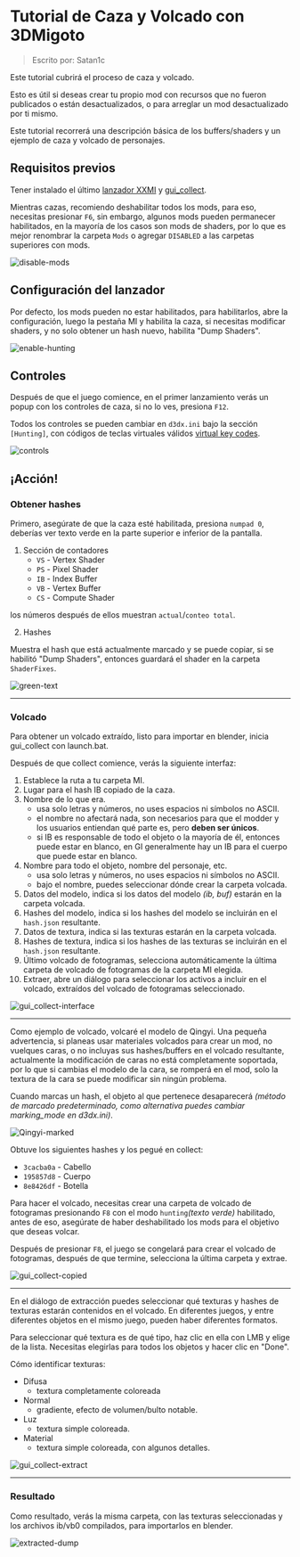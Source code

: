 # Tutorial de Caza y Volcado con 3DMigoto

> Escrito por: Satan1c

Este tutorial cubrirá el proceso de caza y volcado.

Esto es útil si deseas crear tu propio mod con recursos que no fueron publicados o están desactualizados,
o para arreglar un mod desactualizado por ti mismo.

Este tutorial recorrerá una descripción básica de los buffers/shaders y un ejemplo de caza y volcado de personajes.

## Requisitos previos

Tener instalado el último [lanzador XXMI](/es/guides/getting-started.md) y [gui_collect](https://github.com/Petrascyll/gui_collect).

Mientras cazas, recomiendo deshabilitar todos los mods, para eso, necesitas presionar `F6`, sin embargo, algunos mods pueden permanecer habilitados,
en la mayoría de los casos son mods de shaders, por lo que es mejor renombrar la carpeta `Mods` o agregar `DISABLED` a las carpetas superiores con mods.

![disable-mods](img/hunting/disable-mods.png)

## Configuración del lanzador

Por defecto, los mods pueden no estar habilitados, para habilitarlos, abre la configuración, luego la pestaña MI y habilita la caza,
si necesitas modificar shaders, y no solo obtener un hash nuevo, habilita "Dump Shaders".

![enable-hunting](img/hunting/enable-hunting.png)

## Controles

Después de que el juego comience, en el primer lanzamiento verás un popup con los controles de caza, si no lo ves, presiona `F12`.

Todos los controles se pueden cambiar en `d3dx.ini` bajo la sección `[Hunting]`, con códigos de teclas virtuales válidos [virtual key codes](https://learn.microsoft.com/en-us/windows/win32/inputdev/virtual-key-codes).

![controls](img/hunting/controls.png)

## ¡Acción!

### Obtener hashes

Primero, asegúrate de que la caza esté habilitada, presiona `numpad 0`, deberías ver texto verde en la parte superior e inferior de la pantalla.

1. Sección de contadores
   - `VS` - Vertex Shader
   - `PS` - Pixel Shader
   - `IB` - Index Buffer
   - `VB` - Vertex Buffer
   - `CS` - Compute Shader

los números después de ellos muestran `actual`/`conteo total`.

2. Hashes

Muestra el hash que está actualmente marcado y se puede copiar, si se habilitó "Dump Shaders", entonces guardará
el shader en la carpeta `ShaderFixes`.

![green-text](img/hunting/green-text.png)

---

### Volcado

Para obtener un volcado extraído, listo para importar en blender, inicia gui_collect con launch.bat.

Después de que collect comience, verás la siguiente interfaz:
1. Establece la ruta a tu carpeta MI.
2. Lugar para el hash IB copiado de la caza.
3. Nombre de lo que era.
   - usa solo letras y números, no uses espacios ni símbolos no ASCII.
   - el nombre no afectará nada, son necesarios para que el modder y los usuarios entiendan qué parte es,
pero **deben ser únicos**.
   - si IB es responsable de todo el objeto o la mayoría de él, entonces puede estar en blanco,
en GI generalmente hay un IB para el cuerpo que puede estar en blanco.
4. Nombre para todo el objeto, nombre del personaje, etc.
   - usa solo letras y números, no uses espacios ni símbolos no ASCII.
   - bajo el nombre, puedes seleccionar dónde crear la carpeta volcada.
5. Datos del modelo, indica si los datos del modelo *(ib, buf)* estarán en la carpeta volcada.
6. Hashes del modelo, indica si los hashes del modelo se incluirán en el `hash.json` resultante.
7. Datos de textura, indica si las texturas estarán en la carpeta volcada.
8. Hashes de textura, indica si los hashes de las texturas se incluirán en el `hash.json` resultante.
9. Último volcado de fotogramas, selecciona automáticamente la última carpeta de volcado de fotogramas de la carpeta MI elegida.
10. Extraer, abre un diálogo para seleccionar los activos a incluir en el volcado, extraídos del volcado de fotogramas seleccionado.

![gui_collect-interface](img/hunting/gui_collect-interface.png)

---

Como ejemplo de volcado, volcaré el modelo de Qingyi.
Una pequeña advertencia, si planeas usar materiales volcados para crear un mod, no vuelques caras,
o no incluyas sus hashes/buffers en el volcado resultante, actualmente la modificación de caras no está completamente soportada,
por lo que si cambias el modelo de la cara, se romperá en el mod, solo la textura de la cara se puede modificar sin ningún problema.

Cuando marcas un hash, el objeto al que pertenece desaparecerá *(método de marcado predeterminado,
como alternativa puedes cambiar marking_mode en d3dx.ini)*.

![Qingyi-marked](img/hunting/Qingyi-marked.png)

Obtuve los siguientes hashes y los pegué en collect:
   - `3cacba0a` - Cabello
   - `195857d8` - Cuerpo
   - `8e8426df` - Botella

Para hacer el volcado, necesitas crear una carpeta de volcado de fotogramas presionando `F8` con el modo `hunting`*(texto verde)* habilitado,
antes de eso, asegúrate de haber deshabilitado los mods para el objetivo que deseas volcar.

Después de presionar `F8`, el juego se congelará para crear el volcado de fotogramas, después de que termine, selecciona la última carpeta y extrae.

![gui_collect-copied](img/hunting/gui_collect-copied.png)

---

En el diálogo de extracción puedes seleccionar qué texturas y hashes de texturas estarán contenidos en el volcado.
En diferentes juegos, y entre diferentes objetos en el mismo juego, pueden haber diferentes formatos.

Para seleccionar qué textura es de qué tipo, haz clic en ella con LMB y elige de la lista.
Necesitas elegirlas para todos los objetos y hacer clic en "Done".

Cómo identificar texturas:
   - Difusa
      - textura completamente coloreada
   - Normal
      - gradiente, efecto de volumen/bulto notable.
   - Luz
      - textura simple coloreada.
   - Material
      - textura simple coloreada, con algunos detalles.

![gui_collect-extract](img/hunting/gui_collect-extract.png)

---

### Resultado

Como resultado, verás la misma carpeta, con las texturas seleccionadas y los archivos ib/vb0 compilados, para importarlos en blender.

![extracted-dump](img/hunting/extracted-dump.png)

